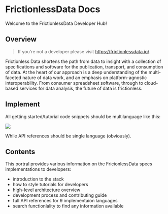 # FrictionlessData Docs


Welcome to the FrictionlessData Developer Hub!

## Overview

> If you're not a developer please visit https://frictionlessdata.io/

Frictionless Data shortens the path from data to insight with a collection of specifications and software for the publication, transport, and consumption of data. At the heart of our approach is a deep understanding of the multi-faceted nature of data work, and an emphasis on platform-agnostic interoperability. From consumer spreadsheet software, through to cloud-based services for data analysis, the future of data is frictionless.

## Implement

All getting started/tutorial code snippets should be multilanguage like this:

![](https://i.imgur.com/4ITGGpm.png)

While API references should be single language (obviously).

## Contents

This portral provides various information on the FricionlessData specs implementations to developers:

- introduction to the stack
- how to style tutorials for developers
- high-level architecture overview
- development process and contributing guide
- full API references for 9 implementaion languages
- search functionlality to find any information available
